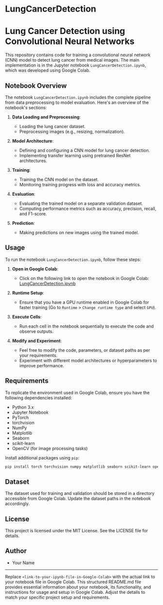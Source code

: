 # LungCancerDetection




# Lung Cancer Detection using Convolutional Neural Networks

This repository contains code for training a convolutional neural network (CNN) model to detect lung cancer from medical images. The main implementation is in the Jupyter notebook `LungCancerDetection.ipynb`, which was developed using Google Colab.

## Notebook Overview

The notebook `LungCancerDetection.ipynb` includes the complete pipeline from data preprocessing to model evaluation. Here's an overview of the notebook's sections:

1. **Data Loading and Preprocessing**:
   - Loading the lung cancer dataset.
   - Preprocessing images (e.g., resizing, normalization).

2. **Model Architecture**:
   - Defining and configuring a CNN model for lung cancer detection.
   - Implementing transfer learning using pretrained ResNet architectures.

3. **Training**:
   - Training the CNN model on the dataset.
   - Monitoring training progress with loss and accuracy metrics.

4. **Evaluation**:
   - Evaluating the trained model on a separate validation dataset.
   - Computing performance metrics such as accuracy, precision, recall, and F1-score.

5. **Prediction**:
   - Making predictions on new images using the trained model.

## Usage

To run the notebook `LungCancerDetection.ipynb`, follow these steps:

1. **Open in Google Colab**:
   - Click on the following link to open the notebook in Google Colab:
     [LungCancerDetection.ipynb](<link-to-your-ipynb-file-in-Google-Colab>)

2. **Runtime Setup**:
   - Ensure that you have a GPU runtime enabled in Google Colab for faster training (Go to `Runtime` > `Change runtime type` and select `GPU`).

3. **Execute Cells**:
   - Run each cell in the notebook sequentially to execute the code and observe outputs.

4. **Modify and Experiment**:
   - Feel free to modify the code, parameters, or dataset paths as per your requirements.
   - Experiment with different model architectures or hyperparameters to improve performance.

## Requirements

To replicate the environment used in Google Colab, ensure you have the following dependencies installed:

- Python 3.x
- Jupyter Notebook
- PyTorch
- torchvision
- NumPy
- Matplotlib
- Seaborn
- scikit-learn
- OpenCV (for image processing tasks)

Install additional packages using `pip`:

```bash
pip install torch torchvision numpy matplotlib seaborn scikit-learn opencv-python
```

## Dataset

The dataset used for training and validation should be stored in a directory accessible from Google Colab. Update the dataset paths in the notebook accordingly.

## License

This project is licensed under the MIT License. See the LICENSE file for details.

## Author

- Your Name

---

Replace `<link-to-your-ipynb-file-in-Google-Colab>` with the actual link to your notebook file in Google Colab. This structured README.md file provides essential information about your notebook, its functionality, and instructions for usage and setup in Google Colab. Adjust the details to match your specific project setup and requirements.
